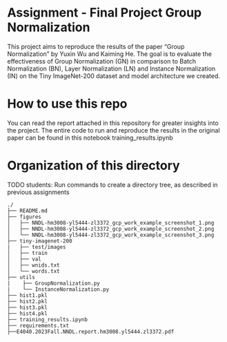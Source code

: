 
# Assignment   - Final Project Group Normalization

This project aims to reproduce the results of the paper “Group Normalization” by Yuxin Wu and Kaiming He. The goal is to evaluate the effectiveness of Group Normalization (GN) in comparison to Batch Normalization (BN), Layer Normalization (LN) and Instance Normalization (IN) on the Tiny ImageNet-200 dataset and model architecture we created. 

# How to use this repo

You can read the report attached in this repository for greater insights into the project. The entire code to run and reproduce the results in the original paper can be found in this notebook training_results.ipynb


# Organization of this directory

TODO students: Run commands to create a directory tree, as described in previous assignments

```   
./
├── README.md
├── figures
│   ├── NNDL-hm3008-yl5444-zl3372_gcp_work_example_screenshot_1.png
│   ├── NNDL-hm3008-yl5444-zl3372_gcp_work_example_screenshot_2.png
│   └── NNDL-hm3008-yl5444-zl3372_gcp_work_example_screenshot_3.png
├── tiny-imagenet-200
|   ├── test/images
│   ├── train
│   ├── val
│   ├── wnids.txt
│   └── words.txt
├── utils
|    ├── GroupNormalization.py
|    └── InstanceNormalization.py
├── hist1.pkl
├── hist2.pkl
├── hist3.pkl
├── hist4.pkl
├── training_results.ipynb
├── requirements.txt
├──E4040.2023Fall.NNDL.report.hm3008.yl5444.zl3372.pdf

```
